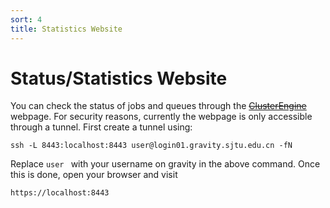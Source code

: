 ```yaml
---
sort: 4
title: Statistics Website
---
```


# Status/Statistics Website
You can check the status of jobs and queues through the [~~ClusterEngine~~](https://stat.gravity.sjtu.edu.cn) webpage. For security reasons, currently the webpage is only accessible through a tunnel. First create a tunnel using:

```
ssh -L 8443:localhost:8443 user@login01.gravity.sjtu.edu.cn -fN
```

Replace `user ` with your username on gravity in the above command. Once this is done, open your browser and visit

```http
https://localhost:8443
```

